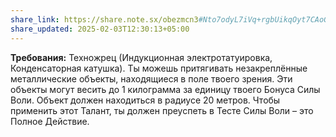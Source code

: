 ```yaml
---
share_link: https://share.note.sx/obezmcn3#Nto7odyL7iVq+rgbUikqOyt7CAoGvMgNpoC0fT0rSQk
share_updated: 2025-02-03T12:30:13+05:00
---
```

**Требования:** Техножрец (Индукционная электротатуировка, Конденсаторная катушка).
Ты можешь притягивать незакреплённые металлические объекты, находящиеся в поле твоего зрения. Эти объекты могут весить до 1 килограмма за единицу твоего Бонуса Силы Воли. Объект должен находиться в радиусе 20 метров. Чтобы применить этот Талант, ты должен преуспеть в Тесте Силы Воли – это Полное Действие.